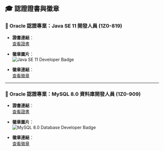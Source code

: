 ## 🎓 認證證書與徽章

### 🧩 Oracle 認證專業：Java SE 11 開發人員 (1Z0-819)

- **證書連結**：  
  [查看證書](https://brm-certview.oracle.com/ords/certview/ecertificate?ssn=OC5139595&trackId=OCPJSE11&key=2ecf84c7c62129f300d420c7ed018156260575d9)

- **徽章圖片**：  
  ![Java SE 11 Developer Badge](https://www.credly.com/org/oracle/badge/oracle-certified-professional-java-se-11-developer?intcmp=WWOUCERTBLOGECIHA032019)

- **徽章連結**：  
  [查看徽章](https://www.credly.com/org/oracle/badge/oracle-certified-professional-java-se-11-developer?intcmp=WWOUCERTBLOGECIHA032019)

---

### 🧠 Oracle 認證專業：MySQL 8.0 資料庫開發人員 (1Z0-909)

- **證書連結**：  
  [查看證書](https://brm-certview.oracle.com/ords/certview/ecertificate?ssn=OC5139595&trackId=MYSQLPRG80OCP&key=5069deb4caa74d427c0e02fe301739ae5bd31e67)

- **徽章圖片**：  
  ![MySQL 8.0 Database Developer Badge](https://www.credly.com/org/oracle/badge/mysql-8-0-database-developer-oracle-certified-professional)

- **徽章連結**：  
  [查看徽章](https://www.credly.com/org/oracle/badge/mysql-8-0-database-developer-oracle-certified-professional)
